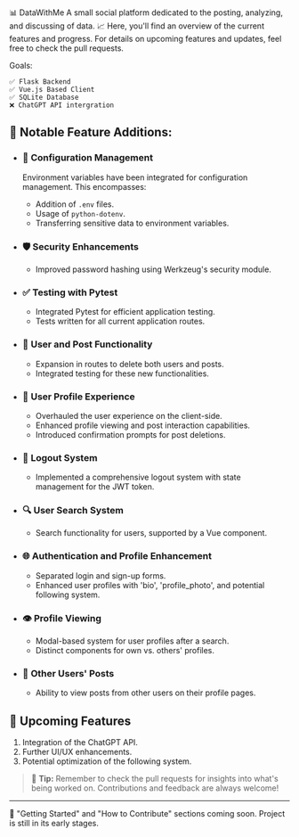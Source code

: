 📊 DataWithMe
A small social platform dedicated to the posting, analyzing, and discussing of data. 📈 Here, you'll find an overview of the current features and progress. For details on upcoming features and updates, feel free to check the pull requests.

Goals:
```
✅ Flask Backend
✅ Vue.js Based Client
✅ SQLite Database
❌ ChatGPT API intergration
```

## 🚀 **Notable Feature Additions:**

- ### 🔐 Configuration Management
    Environment variables have been integrated for configuration management. This encompasses:
    - Addition of `.env` files.
    - Usage of `python-dotenv`.
    - Transferring sensitive data to environment variables.

- ### 🛡️ Security Enhancements
    - Improved password hashing using Werkzeug's security module.

- ### ✅ Testing with Pytest
    - Integrated Pytest for efficient application testing.
    - Tests written for all current application routes.

- ### 📝 User and Post Functionality
    - Expansion in routes to delete both users and posts.
    - Integrated testing for these new functionalities.

- ### 👤 User Profile Experience
    - Overhauled the user experience on the client-side.
    - Enhanced profile viewing and post interaction capabilities.
    - Introduced confirmation prompts for post deletions.

- ### 🚪 Logout System
    - Implemented a comprehensive logout system with state management for the JWT token.

- ### 🔍 User Search System
    - Search functionality for users, supported by a Vue component.

- ### 🌐 Authentication and Profile Enhancement
    - Separated login and sign-up forms.
    - Enhanced user profiles with 'bio', 'profile_photo', and potential following system.

- ### 👁️ Profile Viewing
    - Modal-based system for user profiles after a search.
    - Distinct components for own vs. others' profiles.

- ### 📜 Other Users' Posts
    - Ability to view posts from other users on their profile pages.

## 🌱 **Upcoming Features**
1. Integration of the ChatGPT API.
2. Further UI/UX enhancements.
3. Potential optimization of the following system.

> 🔔 **Tip:** Remember to check the pull requests for insights into what's being worked on. Contributions and feedback are always welcome!

---

📖 "Getting Started" and "How to Contribute" sections coming soon. Project is still in its early stages.

